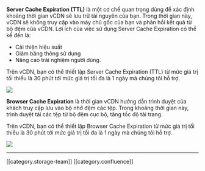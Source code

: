 **Server Cache Expiration (TTL)**  là một cơ chế quan trọng dùng để xác định khoảng thời gian vCDN sẽ lưu trữ tài nguyên của bạn. Trong thời gian này, vCDN sẽ không truy cập vào máy chủ gốc của bạn và phản hồi kết quả từ bộ đệm của vCDN. Lợi ích của việc sử dụng Server Cache Expiration có thể kể đến là: 


* Cải thiện hiệu suất
* Giảm băng thông sử dụng
* Nâng cao trải nghiệm người dùng. 

Trên vCDN, bạn có thể thiết lập Server Cache Expiration (TTL) từ mức giá trị tối thiểu là 30 phút tới mức giá trị tối đa là 1 ngày mà chúng tôi hỗ trợ.

![](images/storage/image2024-1-10_9-49-19.png)

 **Browser Cache Expiration**  là thời gian vCDN hướng dẫn trình duyệt của khách truy cập lưu vào bộ nhớ đệm các tệp. Trong khoảng thời gian này, trình duyệt tải các tệp từ bộ đệm cục bộ, tăng tốc độ tải trang.

Trên vCDN, bạn có thể thiết lập Browser Cache Expiration từ mức giá trị tối thiểu là 30 phút tới mức giá trị tối đa là 1 ngày mà chúng tôi hỗ trợ.

![](images/storage/image2024-1-10_9-53-32.png)



*****

[[category.storage-team]] 
[[category.confluence]] 
